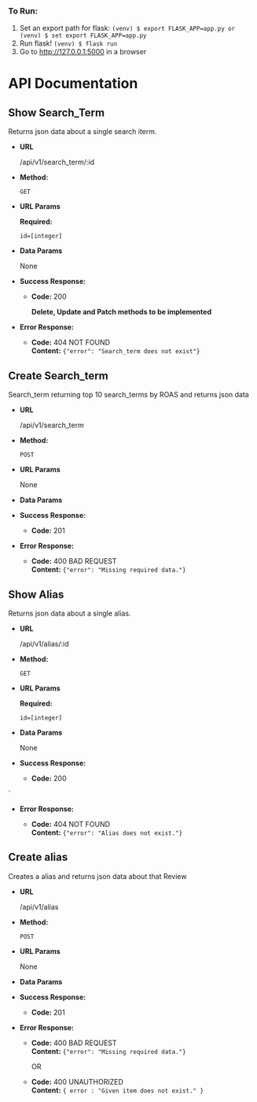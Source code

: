 ### To Run:

1) Set an export path for flask: `(venv) $ export FLASK_APP=app.py or (venv) $ set export FLASK_APP=app.py`
2) Run flask! `(venv) $ flask run`
3) Go to http://127.0.0.1:5000 in a browser


# API Documentation

**Show Search_Term**
----
  Returns json data about a single search iterm.

* **URL**

  /api/v1/search_term/:id

* **Method:**

  `GET`

*  **URL Params**

   **Required:**

   `id=[integer]`

* **Data Params**

  None

* **Success Response:**

  * **Code:** 200 <br />
    
    **Delete, Update and Patch methods to be implemented**

* **Error Response:**

  * **Code:** 404 NOT FOUND <br />
    **Content:** `{"error": "Search_term does not exist"}`

**Create Search_term**
----
  Search_term returning top 10 search_terms by ROAS and returns json data 

* **URL**

  /api/v1/search_term

* **Method:**

  `POST`

*  **URL Params**

   None

* **Data Params**

  

* **Success Response:**

  * **Code:** 201 <br />
   

* **Error Response:**

  * **Code:** 400 BAD REQUEST <br />
    **Content:** `{"error": "Missing required data."}`

**Show Alias**
----
  Returns json data about a single alias.

* **URL**

  /api/v1/alias/:id

* **Method:**

  `GET`

*  **URL Params**

   **Required:**

   `id=[integer]`

* **Data Params**

  None

* **Success Response:**

  * **Code:** 200 <br />
   
`

* **Error Response:**

  * **Code:** 404 NOT FOUND <br />
    **Content:** `{"error": "Alias does not exist."}`

**Create alias**
----
  Creates a alias and returns json data about that Review

* **URL**

  /api/v1/alias

* **Method:**

  `POST`

*  **URL Params**

   None

* **Data Params**


* **Success Response:**

  * **Code:** 201 <br />
    
* **Error Response:**

  * **Code:** 400 BAD REQUEST <br />
    **Content:** `{"error": "Missing required data."}`

    OR

  * **Code:** 400 UNAUTHORIZED <br />
    **Content:** `{ error : "Given item does not exist." }`

